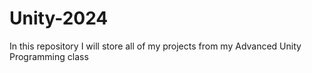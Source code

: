 # Unity-2024
In this repository I will store all of my projects from my Advanced Unity Programming class
